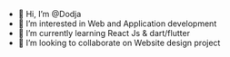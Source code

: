 - 👋 Hi, I’m @Dodja
- 👀 I’m interested in Web and Application development
- 🌱 I’m currently learning React Js & dart/flutter
- 💞️ I’m looking to collaborate on Website design project


<!---
tommy-skywalker/tommy-skywalker is a ✨ special ✨ repository because its `README.md` (this file) appears on your GitHub profile.
You can click the Preview link to take a look at your changes.
--->
